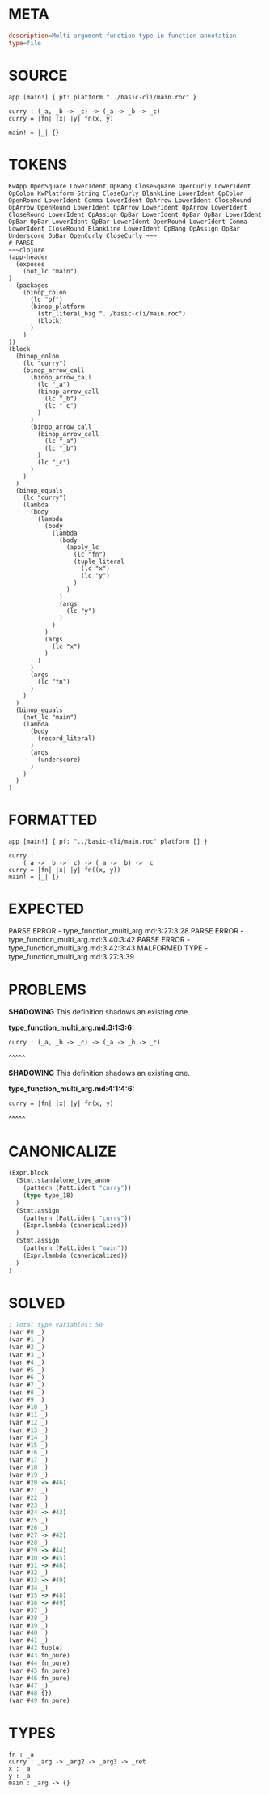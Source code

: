 # META
~~~ini
description=Multi-argument function type in function annotation
type=file
~~~
# SOURCE
~~~roc
app [main!] { pf: platform "../basic-cli/main.roc" }

curry : (_a, _b -> _c) -> (_a -> _b -> _c)
curry = |fn| |x| |y| fn(x, y)

main! = |_| {}
~~~
# TOKENS
~~~text
KwApp OpenSquare LowerIdent OpBang CloseSquare OpenCurly LowerIdent OpColon KwPlatform String CloseCurly BlankLine LowerIdent OpColon OpenRound LowerIdent Comma LowerIdent OpArrow LowerIdent CloseRound OpArrow OpenRound LowerIdent OpArrow LowerIdent OpArrow LowerIdent CloseRound LowerIdent OpAssign OpBar LowerIdent OpBar OpBar LowerIdent OpBar OpBar LowerIdent OpBar LowerIdent OpenRound LowerIdent Comma LowerIdent CloseRound BlankLine LowerIdent OpBang OpAssign OpBar Underscore OpBar OpenCurly CloseCurly ~~~
# PARSE
~~~clojure
(app-header
  (exposes
    (not_lc "main")
)
  (packages
    (binop_colon
      (lc "pf")
      (binop_platform
        (str_literal_big "../basic-cli/main.roc")
        (block)
      )
    )
))
(block
  (binop_colon
    (lc "curry")
    (binop_arrow_call
      (binop_arrow_call
        (lc "_a")
        (binop_arrow_call
          (lc "_b")
          (lc "_c")
        )
      )
      (binop_arrow_call
        (binop_arrow_call
          (lc "_a")
          (lc "_b")
        )
        (lc "_c")
      )
    )
  )
  (binop_equals
    (lc "curry")
    (lambda
      (body
        (lambda
          (body
            (lambda
              (body
                (apply_lc
                  (lc "fn")
                  (tuple_literal
                    (lc "x")
                    (lc "y")
                  )
                )
              )
              (args
                (lc "y")
              )
            )
          )
          (args
            (lc "x")
          )
        )
      )
      (args
        (lc "fn")
      )
    )
  )
  (binop_equals
    (not_lc "main")
    (lambda
      (body
        (record_literal)
      )
      (args
        (underscore)
      )
    )
  )
)
~~~
# FORMATTED
~~~roc
app [main!] { pf: "../basic-cli/main.roc" platform [] }

curry :
	(_a -> _b -> _c) -> (_a -> _b) -> _c
curry = |fn| |x| |y| fn((x, y))
main! = |_| {}
~~~
# EXPECTED
PARSE ERROR - type_function_multi_arg.md:3:27:3:28
PARSE ERROR - type_function_multi_arg.md:3:40:3:42
PARSE ERROR - type_function_multi_arg.md:3:42:3:43
MALFORMED TYPE - type_function_multi_arg.md:3:27:3:39
# PROBLEMS
**SHADOWING**
This definition shadows an existing one.

**type_function_multi_arg.md:3:1:3:6:**
```roc
curry : (_a, _b -> _c) -> (_a -> _b -> _c)
```
^^^^^


**SHADOWING**
This definition shadows an existing one.

**type_function_multi_arg.md:4:1:4:6:**
```roc
curry = |fn| |x| |y| fn(x, y)
```
^^^^^


# CANONICALIZE
~~~clojure
(Expr.block
  (Stmt.standalone_type_anno
    (pattern (Patt.ident "curry"))
    (type type_18)
  )
  (Stmt.assign
    (pattern (Patt.ident "curry"))
    (Expr.lambda (canonicalized))
  )
  (Stmt.assign
    (pattern (Patt.ident "main"))
    (Expr.lambda (canonicalized))
  )
)
~~~
# SOLVED
~~~clojure
; Total type variables: 50
(var #0 _)
(var #1 _)
(var #2 _)
(var #3 _)
(var #4 _)
(var #5 _)
(var #6 _)
(var #7 _)
(var #8 _)
(var #9 _)
(var #10 _)
(var #11 _)
(var #12 _)
(var #13 _)
(var #14 _)
(var #15 _)
(var #16 _)
(var #17 _)
(var #18 _)
(var #19 _)
(var #20 -> #46)
(var #21 _)
(var #22 _)
(var #23 _)
(var #24 -> #43)
(var #25 _)
(var #26 _)
(var #27 -> #42)
(var #28 _)
(var #29 -> #44)
(var #30 -> #45)
(var #31 -> #46)
(var #32 _)
(var #33 -> #49)
(var #34 _)
(var #35 -> #48)
(var #36 -> #49)
(var #37 _)
(var #38 _)
(var #39 _)
(var #40 _)
(var #41 _)
(var #42 tuple)
(var #43 fn_pure)
(var #44 fn_pure)
(var #45 fn_pure)
(var #46 fn_pure)
(var #47 _)
(var #48 {})
(var #49 fn_pure)
~~~
# TYPES
~~~roc
fn : _a
curry : _arg -> _arg2 -> _arg3 -> _ret
x : _a
y : _a
main : _arg -> {}
~~~
